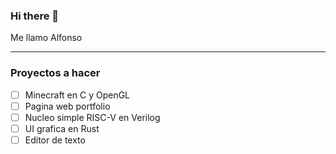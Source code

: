 ### Hi there 👋

Me llamo Alfonso

<!--
**Alfurtx/Alfurtx** is a ✨ _special_ ✨ repository because its `README.md` (this file) appears on your GitHub profile.

Here are some ideas to get you started:

- 🔭 I’m currently working on ...
- 🌱 I’m currently learning ...
- 👯 I’m looking to collaborate on ...
- 🤔 I’m looking for help with ...
- 💬 Ask me about ...
- 📫 How to reach me: ...
- 😄 Pronouns: ...
- ⚡ Fun fact: ...
-->

---

### Proyectos a hacer
- [ ] Minecraft en C y OpenGL
- [ ] Pagina web portfolio
- [ ] Nucleo simple RISC-V en Verilog
- [ ] UI grafica en Rust
- [ ] Editor de texto
